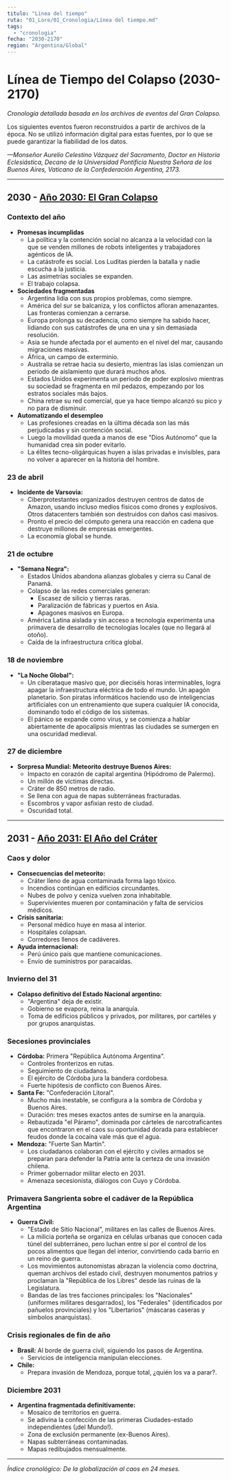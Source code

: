 ```yaml
---
titulo: "Línea del tiempo"
ruta: "01_Lore/01_Cronologia/Línea del tiempo.md"
tags:
  - "cronologia"
fecha: "2030-2170"
region: "Argentina/Global"
---
```


# Línea de Tiempo del Colapso (2030-2170)

*Cronología detallada basada en los archivos de eventos del Gran Colapso.*

Los siguientes eventos fueron reconstruidos a partir de archivos de la época. No se utilizó información digital para estas fuentes, por lo que se puede garantizar la fiabilidad de los datos.

*—Monseñor Aurelio Celestino Vázquez del Sacramento, Doctor en Historia Eclesiástica, Decano de la Universidad Pontificia Nuestra Señora de los Buenos Aires, Vaticano de la Confederación Argentina, 2173.*

---

## **2030** - [Año 2030: El Gran Colapso](2030-2039/2030.md)

### **Contexto del año**
- **Promesas incumplidas**
  - La política y la contención social no alcanza a la velocidad con la que se venden millones de robots inteligentes y trabajadores agénticos de IA.
  - La catástrofe es social. Los Luditas pierden la batalla y nadie escucha a la justicia.
  - Las asimetrías sociales se expanden.
  - El trabajo colapsa.
- **Sociedades fragmentadas**
  - Argentina lidia con sus propios problemas, como siempre.
  - América del sur se balcaniza, y los conflictos afloran amenazantes. Las fronteras comienzan a cerrarse.
  - Europa prolonga su decadencia, como siempre ha sabido hacer, lidiando con sus catástrofes de una en una y sin demasiada resolución.
  - Asia se hunde afectada por el aumento en el nivel del mar, causando migraciones masivas.
  - África, un campo de exterminio.
  - Australia se retrae hacia su desierto, mientras las islas comienzan un periodo de aislamiento que durará muchos años.
  - Estados Unidos experimenta un período de poder explosivo mientras su sociedad se fragmenta en mil pedazos, empezando por los estratos sociales más bajos.
  - China retrae su red comercial, que ya hace tiempo alcanzó su pico y no para de disminuir.
- **Automatizando el desempleo**
  - Las profesiones creadas en la última década son las más perjudicadas y sin contención social.
  - Luego la movilidad queda a manos de ese "Dios Autónomo" que la humanidad crea sin poder evitarlo.
  - La élites tecno-oligárquicas huyen a islas privadas e invisibles, para no volver a aparecer en la historia del hombre.

### **23 de abril**
- **Incidente de Varsovia:**
  - Ciberprotestantes organizados destruyen centros de datos de Amazon, usando incluso medios físicos como drones y explosivos. Otros datacenters también son destruidos con daños casi masivos.
  - Pronto el precio del cómputo genera una reacción en cadena que destruye millones de empresas emergentes.
  - La economía global se hunde.

### **21 de octubre**
- **"Semana Negra":**
  - Estados Unidos abandona alianzas globales y cierra su Canal de Panamá.
  - Colapso de las redes comerciales generan:
    - Escasez de silicio y tierras raras.
    - Paralización de fábricas y puertos en Asia.
    - Apagones masivos en Europa.
  - América Latina aislada y sin acceso a tecnología experimenta una primavera de desarrollo de tecnologías locales (que no llegará al otoño).
  - Caída de la infraestructura crítica global.

### **18 de noviembre**
- **"La Noche Global":**
  - Un ciberataque masivo que, por dieciséis horas interminables, logra apagar la infraestructura eléctrica de todo el mundo. Un apagón planetario. Son piratas informáticos haciendo uso de inteligencias artificiales con un entrenamiento que supera cualquier IA conocida, dominando todo el código de los sistemas.
  - El pánico se expande como virus, y se comienza a hablar abiertamente de apocalipsis mientras las ciudades se sumergen en una oscuridad medieval.

### **27 de diciembre**
- **Sorpresa Mundial: Meteorito destruye Buenos Aires:**
  - Impacto en corazón de capital argentina (Hipódromo de Palermo).
  - Un millón de víctimas directas.
  - Cráter de 850 metros de radio.
  - Se llena con agua de napas subterráneas fracturadas.
  - Escombros y vapor asfixian resto de ciudad.
  - Oscuridad total.

---

## **2031** - [Año 2031: El Año del Cráter](2030-2039/2031.md)

### **Caos y dolor**
- **Consecuencias del meteorito:**
  - Cráter lleno de agua contaminada forma lago tóxico.
  - Incendios continúan en edificios circundantes.
  - Nubes de polvo y ceniza vuelven zona inhabitable.
  - Supervivientes mueren por contaminación y falta de servicios médicos.
- **Crisis sanitaria:**
  - Personal médico huye en masa al interior.
  - Hospitales colapsan.
  - Corredores llenos de cadáveres.
- **Ayuda internacional:**
  - Perú único país que mantiene comunicaciones.
  - Envío de suministros por paracaídas.

### **Invierno del 31**
- **Colapso definitivo del Estado Nacional argentino:**
  - "Argentina" deja de existir.
  - Gobierno se evapora, reina la anarquía.
  - Toma de edificios públicos y privados, por militares, por cartéles y por grupos anarquistas.

### **Secesiones provinciales**
- **Córdoba:** Primera "República Autónoma Argentina".
  - Controles fronterizos en rutas.
  - Seguimiento de ciudadanos.
  - El ejército de Córdoba jura la bandera cordobesa.
  - Fuerte hipótesis de conflicto con Buenos Aires.
- **Santa Fe:** "Confederación Litoral".
  - Mucho más inestable, se configura a la sombra de Córdoba y Buenos Aires.
  - Duración: tres meses exactos antes de sumirse en la anarquía.
  - Rebautizada "el Páramo", dominada por cárteles de narcotraficantes que encontraron en el caos su oportunidad dorada para establecer feudos donde la cocaína vale más que el agua.
- **Mendoza:** "Fuerte San Martín".
  - Los ciudadanos colaboran con el ejército y civiles armados se preparan para defender la Patria ante la certeza de una invasión chilena.
  - Primer gobernador militar electo en 2031.
  - Amenaza secesionista, diálogos con Cuyo y Córdoba.

### **Primavera Sangrienta sobre el cadáver de la República Argentina**
- **Guerra Civil:**
  - "Estado de Sitio Nacional", militares en las calles de Buenos Aires.
  - La milicia porteña se organiza en células urbanas que conocen cada túnel del subterráneo, pero luchan entre sí por el control de los pocos alimentos que llegan del interior, convirtiendo cada barrio en un reino de guerra.
  - Los movimientos autonomistas abrazan la violencia como doctrina, queman archivos del estado civil, destruyen monumentos patrios y proclaman la "República de los Libres" desde las ruinas de la Legislatura.
  - Bandas de las tres facciones principales: los "Nacionales" (uniformes militares desgarrados), los "Federales" (identificados por pañuelos provinciales) y los "Libertarios" (máscaras caseras y símbolos anarquistas).

### **Crisis regionales de fin de año**
- **Brasil:** Al borde de guerra civil, siguiendo los pasos de Argentina.
  - Servicios de inteligencia manipulan elecciones.
- **Chile:**
  - Prepara invasión de Mendoza, porque total, ¿quién los va a parar?.

### **Diciembre 2031**
- **Argentina fragmentada definitivamente:**
  - Mosaico de territorios en guerra.
  - Se adivina la confección de las primeras Ciudades-estado independientes (¡del Mundo!).
  - Zona de exclusión permanente (ex-Buenos Aires).
  - Napas subterráneas contaminadas.
  - Mapas redibujados mensualmente.

---

*Índice cronológico: De la globalización al caos en 24 meses.*
